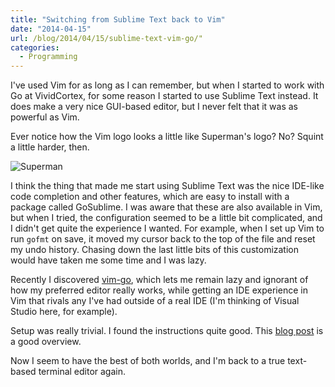 ```yaml
---
title: "Switching from Sublime Text back to Vim"
date: "2014-04-15"
url: /blog/2014/04/15/sublime-text-vim-go/"
categories:
  - Programming
---
```


I've used Vim for as long as I can remember, but when I started to work with Go
at VividCortex, for some reason I started to use Sublime Text instead. It does
make a very nice GUI-based editor, but I never felt that it was as powerful as
Vim.

Ever notice how the Vim logo looks a little like Superman's logo? No? Squint a
little harder, then.

![Superman][3]

<!--more-->

I think the thing that made me start using Sublime Text was the nice IDE-like code completion and
other features, which are easy to install with a package called GoSublime. I was
aware that these are also available in Vim, but when I tried, the configuration
seemed to be a little bit complicated, and I didn't get quite the experience I
wanted. For example, when I set up Vim to run `gofmt` on save, it moved my
cursor back to the top of the file and reset my undo history. Chasing down the
last little bits of this customization would have taken me some time and I was
lazy.

Recently I discovered [vim-go][1], which lets me remain lazy and ignorant of how
my preferred editor really works, while getting an IDE experience in Vim that
rivals any I've had outside of a real IDE (I'm thinking of Visual Studio here,
for example).

Setup was really trivial. I found the instructions quite good. This [blog
post][2] is a good overview.

Now I seem to have the best of both worlds, and I'm back to a true text-based
terminal editor again.

[1]: https://github.com/fatih/vim-go
[2]: http://blog.gopheracademy.com/vimgo-development-environment
[3]: /media/2014/04/superman.jpg
